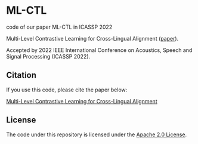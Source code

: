 # ML-CTL
code of our paper ML-CTL in ICASSP 2022

Multi-Level Contrastive Learning for Cross-Lingual Alignment ([paper](https://arxiv.org/pdf/2202.13083.pdf)).

Accepted by 2022 IEEE International Conference on Acoustics, Speech and Signal Processing (ICASSP 2022).


## Citation
If you use this code, please cite the paper below:

[Multi-Level Contrastive Learning for Cross-Lingual Alignment](https://arxiv.org/pdf/2202.13083.pdf)



## License 
The code under this repository is licensed under the [Apache 2.0 License](https://github.com/Mckysse/ML-CTL/blob/main/LICENSE).
